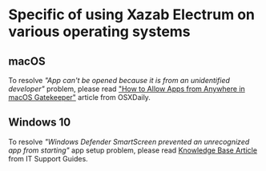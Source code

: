 # Specific of using Xazab Electrum on various operating systems

## macOS

To resolve _"App can't be opened because it is from an unidentified
developer"_ problem, please read ["How to Allow Apps from Anywhere in macOS Gatekeeper"](http://osxdaily.com/2016/09/27/allow-apps-from-anywhere-macos-gatekeeper)
article from OSXDaily.

## Windows 10

To resolve _"Windows Defender SmartScreen prevented an unrecognized app from
starting"_ app setup problem, please read [Knowledge Base Article](https://www.itsupportguides.com/knowledge-base/windows-10/windows-defender-smartscreen-prevented-an-unrecognized-app-error/)
from IT Support Guides.
